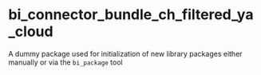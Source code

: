 # bi_connector_bundle_ch_filtered_ya_cloud

A dummy package used for initialization of new library packages
either manually or via the `bi_package` tool
